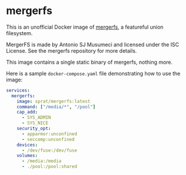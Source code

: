 # mergerfs

This is an unofficial Docker image of [mergerfs](https://github.com/trapexit/mergerfs), a featureful union
filesystem.

MergerFS is made by Antonio SJ Musumeci and licensed under the ISC License. See the mergerfs repository for more
details.

This image contains a single static binary of mergerfs, nothing more.

Here is a sample `docker-compose.yaml` file demonstrating how to use the image:
```yaml
services:
  mergerfs:
    image: sprat/mergerfs:latest
    command: ["/media/*", "/pool"]
    cap_add:
      - SYS_ADMIN
      - SYS_NICE
    security_opt:
      - apparmor:unconfined
      - seccomp:unconfined
    devices:
      - /dev/fuse:/dev/fuse
    volumes:
      - /media:/media
      - ./pool:/pool:shared
```
